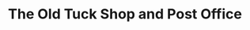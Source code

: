 ---
title: "The Old Tuck Shop and Post Office"
url: /bridlington/the-old-tuck-shop-and-post-office/
shop: Lebensmittel
---